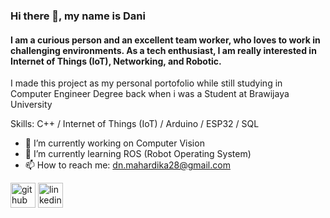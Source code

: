 ### Hi there 👋, my name is Dani
#### I am a curious person and an excellent team worker, who loves to work in challenging environments. As a tech enthusiast, I am really interested in Internet of Things (IoT), Networking, and Robotic.
I made this project as my personal portofolio while still studying in Computer Engineer Degree back when i was a Student at Brawijaya University

Skills: C++ / Internet of Things (IoT) / Arduino / ESP32 / SQL 

- 🔭 I’m currently working on Computer Vision
- 🌱 I’m currently learning ROS (Robot Operating System) 
- 📫 How to reach me: dn.mahardika28@gmail.com 


[<img src='https://cdn.jsdelivr.net/npm/simple-icons@3.0.1/icons/github.svg' alt='github' height='40'>](https://github.com/damar15)  [<img src='https://cdn.jsdelivr.net/npm/simple-icons@3.0.1/icons/linkedin.svg' alt='linkedin' height='40'>](https://www.linkedin.com/in/https://www.linkedin.com/in/danimahardikas//)  

